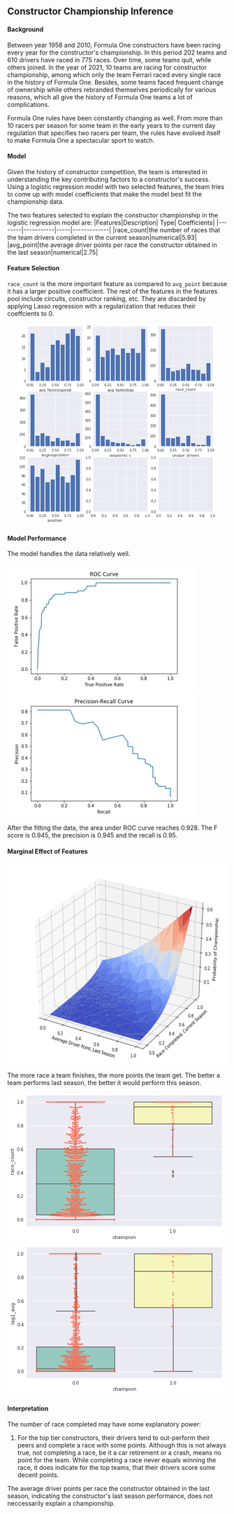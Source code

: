 ## Constructor Championship Inference

#### Background
Between year 1958 and 2010, Formula One constructors have been racing every year for the constructor's championship. In this period 202 teams and 610 drivers have raced in 775 races. Over time, some teams quit, while others joined. In the year of 2021, 10 teams are racing for constructor championship, among which only the team Ferrari raced every single race in the history of Formula One. Besides, some teams faced frequent change of ownership while others rebranded themselves periodically for various reasons, which all give the history of Formula One teams a lot of complications. 

Formula One rules have been constantly changing as well. From more than 10 racers per season for some team in the early years to the current day regulation that specifies two racers per team, the rules have evolved itself to make Formula One a spectacular sport to watch.  

#### Model
Given the history of constructor competition, the team is interested in understanding the key contributing factors to a constructor's success. Using a logistic regression model with two selected features, the team tries to come up with model coefficients that make the model best fit the championship data. 

The two features selected to explain the constructor championship in the logistic regression model are:
|Features|Description| Type| Coefficients|
|--------|-----------|-----|-------------|
|race_count|the number of races that the team drivers completed in the current season|numerical|5.93|
|avg_point|the average driver points per race the constructor obtained in the last season|numerical|2.75|

#### Feature Selection
`race_count` is the more important feature as compared to `avg_point` because it has a larger positive coefficient. The rest of the features in the features pool include circuits, constructor ranking, etc. They are discarded by applying Lasso regression with a regularization that reduces their coeffcients to 0. 

<p align="center">
  <img width="460" height="460" src="https://github.com/QMSS-GR5069-Spring2021/group-project-group_3_let-s_go_hamilton/blob/main/reports/figures/distribution_normalizedfeature.png">
</p>


#### Model Performance
The model handles the data relatively well. 

![ROC Curve](https://github.com/QMSS-GR5069-Spring2021/group-project-group_3_let-s_go_hamilton/blob/main/reports/figures/ROC-Curve.png)
![Precision Recall Curve](https://github.com/QMSS-GR5069-Spring2021/group-project-group_3_let-s_go_hamilton/blob/main/reports/figures/Precision-Recall.png)

After the fitting the data, the area under ROC curve reaches 0.928. The F score is 0.945, the precision is 0.945 and the recall is 0.95. 

#### Marginal Effect of Features
<p align="center">
  <img width="500" height="460" src="https://github.com/QMSS-GR5069-Spring2021/group-project-group_3_let-s_go_hamilton/blob/main/reports/figures/marginaleffect_3dsurface.png">
</p>

The more race a team finishes, the more points the team get.
The better a team performs last season, the better it would perform this season.

![race_count](https://github.com/QMSS-GR5069-Spring2021/group-project-group_3_let-s_go_hamilton/blob/main/reports/figures/racecount_by_championship.png)
![lag1_avg_point](https://github.com/QMSS-GR5069-Spring2021/group-project-group_3_let-s_go_hamilton/blob/main/reports/figures/lag1driverpoint_by_championship.png)

#### Interpretation
The number of race completed may have some explanatory power: 
1. For the top tier constructors, their drivers tend to out-perform their peers and complete a race with some points. Although this is not always true, not completing a race, be it a car retirement or a crash, means no point for the team. While completing a race never equals winning the race, it does indicate for the top teams, that their drivers score some decent points. 

The average driver points per race the constructor obtained in the last season, indicating the constructor's last season performance, does not neccessarily explain a championship.
